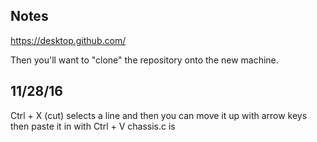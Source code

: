 Notes
-----

https://desktop.github.com/

Then you'll want to "clone" the repository onto the new machine.

## 11/28/16

Ctrl + X (cut) selects a line and then you can move it up with arrow keys then paste it in with Ctrl + V
chassis.c is 
